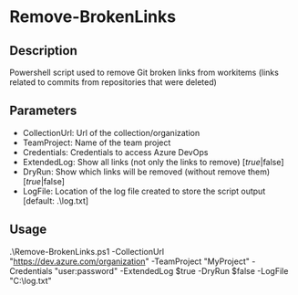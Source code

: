 # Remove-BrokenLinks

## Description

Powershell script used to remove Git broken links from workitems (links related to commits from repositories that were deleted) 

## Parameters

 - CollectionUrl: Url of the collection/organization
 - TeamProject: Name of the team project
 - Credentials: Credentials to access Azure DevOps
 - ExtendedLog: Show all links (not only the links to remove) [$true|$false]
 - DryRun: Show which links will be removed (without remove them) [$true|$false]
 - LogFile: Location of the log file created to store the script output [default: .\log.txt]

## Usage

.\Remove-BrokenLinks.ps1 -CollectionUrl "https://dev.azure.com/organization" -TeamProject "MyProject" -Credentials "user:password" -ExtendedLog $true -DryRun $false -LogFile "C:\log.txt"

